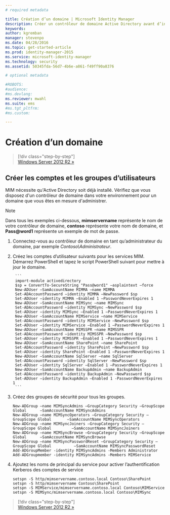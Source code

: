 ```yaml
---
# required metadata

title: Création d’un domaine | Microsoft Identity Manager
description: Créer un contrôleur de domaine Active Directory avant d’installer MIM 2016.
keywords:
author: kgremban
manager: stevenpo
ms.date: 04/28/2016
ms.topic: get-started-article
ms.prod: identity-manager-2015
ms.service: microsoft-identity-manager
ms.technology: security
ms.assetid: 50345fda-56d7-4b6e-a861-f49ff90a8376

# optional metadata

#ROBOTS:
#audience:
#ms.devlang:
ms.reviewer: mwahl
ms.suite: ems
#ms.tgt_pltfrm:
#ms.custom:

---
```


# Création d’un domaine

>[!div class="step-by-step"]  
[Windows Server 2012 R2 »](prepare-server-ws2012r2.md)

## Créer les comptes et les groupes d’utilisateurs

MIM nécessite qu'Active Directory soit déjà installé. Vérifiez que vous disposez d'un contrôleur de domaine dans votre environnement pour un domaine que vous êtes en mesure d'administrer.

> [!NOTE]
> Dans tous les exemples ci-dessous, **mimservername** représente le nom de votre contrôleur de domaine, **contoso** représente votre nom de domaine, et **Pass@word1** représente un exemple de mot de passe.

1. Connectez-vous au contrôleur de domaine en tant qu’administrateur du domaine, par exemple *Contoso\Administrateur*.

2. Créez les comptes d’utilisateur suivants pour les services MIM. Démarrez PowerShell et tapez le script PowerShell suivant pour mettre à jour le domaine.

        ```
        import-module activedirectory
        $sp = ConvertTo-SecureString "Pass@word1" –asplaintext –force
        New-ADUser –SamAccountName MIMMA –name MIMMA
        Set-ADAccountPassword –identity MIMMA –NewPassword $sp
        Set-ADUser –identity MIMMA –Enabled 1 –PasswordNeverExpires 1
        New-ADUser –SamAccountName MIMSync –name MIMSync
        Set-ADAccountPassword –identity MIMSync –NewPassword $sp
        Set-ADUser –identity MIMSync –Enabled 1 –PasswordNeverExpires 1
        New-ADUser –SamAccountName MIMService –name MIMService
        Set-ADAccountPassword –identity MIMService –NewPassword $sp
        Set-ADUser –identity MIMService –Enabled 1 –PasswordNeverExpires 1
        New-ADUser –SamAccountName MIMSSPR –name MIMSSPR
        Set-ADAccountPassword –identity MIMSSPR –NewPassword $sp
        Set-ADUser –identity MIMSSPR –Enabled 1 –PasswordNeverExpires 1
        New-ADUser –SamAccountName SharePoint –name SharePoint
        Set-ADAccountPassword –identity SharePoint –NewPassword $sp
        Set-ADUser –identity SharePoint –Enabled 1 –PasswordNeverExpires 1
        New-ADUser –SamAccountName SqlServer –name SqlServer
        Set-ADAccountPassword –identity SqlServer –NewPassword $sp
        Set-ADUser –identity SqlServer –Enabled 1 –PasswordNeverExpires 1
        New-ADUser –SamAccountName BackupAdmin –name BackupAdmin
        Set-ADAccountPassword –identity BackupAdmin –NewPassword $sp
        Set-ADUser –identity BackupAdmin –Enabled 1 -PasswordNeverExpires 1
        ```

2.  Créez des groupes de sécurité pour tous les groupes.

    ```
    New-ADGroup –name MIMSyncAdmins –GroupCategory Security –GroupScope Global      –SamAccountName MIMSyncAdmins
    New-ADGroup –name MIMSyncOperators –GroupCategory Security –GroupScope Global       –SamAccountName MIMSyncOperators
    New-ADGroup –name MIMSyncJoiners –GroupCategory Security –GroupScope Global         –SamAccountName MIMSyncJoiners
    New-ADGroup –name MIMSyncBrowse –GroupCategory Security –GroupScope Global      –SamAccountName MIMSyncBrowse
    New-ADGroup –name MIMSyncPasswordReset –GroupCategory Security –GroupScope Global          –SamAccountName MIMSyncPasswordReset
    Add-ADGroupMember -identity MIMSyncAdmins -Members Administrator
    Add-ADGroupmember -identity MIMSyncAdmins -Members MIMService
    ```

3.  Ajoutez les noms de principal du service pour activer l’authentification Kerberos des comptes de service

    ```
    setspn -S http/mimservername.contoso.local Contoso\SharePoint
    setspn -S http/mimservername Contoso\SharePoint
    setspn -S MIMService/mimservername.contoso.local Contoso\MIMService
    setspn -S MIMSync/mimservername.contoso.local Contoso\MIMSync
    ```

>[!div class="step-by-step"]  
[Windows Server 2012 R2 »](prepare-server-ws2012r2.md)


<!--HONumber=Apr16_HO2-->


